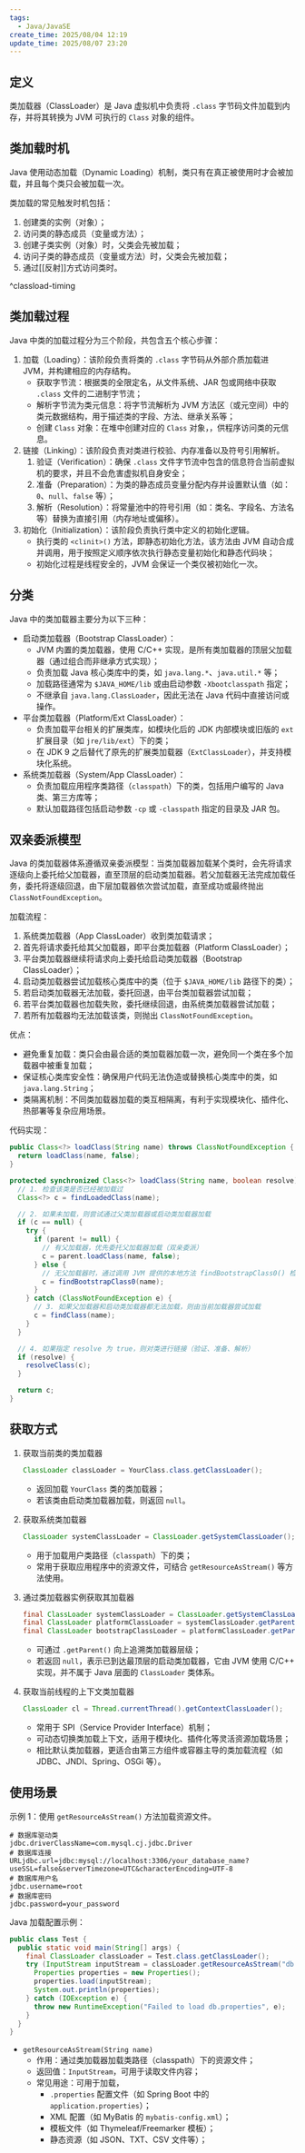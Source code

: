 ```yaml
---
tags:
  - Java/JavaSE
create_time: 2025/08/04 12:19
update_time: 2025/08/07 23:20
---
```


## 定义

类加载器（ClassLoader）是 Java 虚拟机中负责将 `.class` 字节码文件加载到内存，并将其转换为 JVM 可执行的 `Class` 对象的组件。

## 类加载时机

Java 使用动态加载（Dynamic Loading）机制，类只有在真正被使用时才会被加载，并且每个类只会被加载一次。

类加载的常见触发时机包括：
1. 创建类的实例（对象）；
2. 访问类的静态成员（变量或方法）；
3. 创建子类实例（对象）时，父类会先被加载；
4. 访问子类的静态成员（变量或方法）时，父类会先被加载；
5. 通过[[反射]]方式访问类时。

^classload-timing

## 类加载过程

Java 中类的加载过程分为三个阶段，共包含五个核心步骤：

1. 加载（Loading）：该阶段负责将类的 `.class` 字节码从外部介质加载进 JVM，并构建相应的内存结构。
	- 获取字节流：根据类的全限定名，从文件系统、JAR 包或网络中获取 `.class` 文件的二进制字节流；
	- 解析字节流为类元信息：将字节流解析为 JVM 方法区（或元空间）中的类元数据结构，用于描述类的字段、方法、继承关系等；
	- 创建 `Class` 对象：在堆中创建对应的 `Class` 对象，，供程序访问类的元信息。
2. 链接（Linking）：该阶段负责对类进行校验、内存准备以及符号引用解析。
	1. 验证（Verification）：确保 `.class` 文件字节流中包含的信息符合当前虚拟机的要求，并且不会危害虚拟机自身安全；
	2. 准备（Preparation）：为类的静态成员变量分配内存并设置默认值（如：`0`、`null`、`false` 等）；
	3. 解析（Resolution）：将常量池中的符号引用（如：类名、字段名、方法名等）替换为直接引用（内存地址或偏移）。
3. 初始化（Initialization）：该阶段负责执行类中定义的初始化逻辑。
	- 执行类的 `<clinit>()` 方法，即静态初始化方法，该方法由 JVM 自动合成并调用，用于按照定义顺序依次执行静态变量初始化和静态代码块；
	- 初始化过程是线程安全的，JVM 会保证一个类仅被初始化一次。

## 分类

Java 中的类加载器主要分为以下三种：
- 启动类加载器（Bootstrap ClassLoader）：
	- JVM 内置的类加载器，使用 C/C++ 实现，是所有类加载器的顶层父加载器（通过组合而非继承方式实现）；
	- 负责加载 Java 核心类库中的类，如 `java.lang.*`、`java.util.*` 等；
	- 加载路径通常为 `$JAVA_HOME/lib` 或由启动参数 `-Xbootclasspath` 指定；
	- 不继承自 `java.lang.ClassLoader`，因此无法在 Java 代码中直接访问或操作。
- 平台类加载器（Platform/Ext ClassLoader）：
	- 负责加载平台相关的扩展类库，如模块化后的 JDK 内部模块或旧版的 `ext` 扩展目录（如 `jre/lib/ext`）下的类；
	- 在 JDK 9 之后替代了原先的扩展类加载器（`ExtClassLoader`），并支持模块化系统。
- 系统类加载器（System/App ClassLoader）：
	- 负责加载应用程序类路径（`classpath`）下的类，包括用户编写的 Java 类、第三方库等；
	- 默认加载路径包括启动参数 `-cp` 或 `-classpath` 指定的目录及 JAR 包。

## 双亲委派模型

Java 的类加载器体系遵循双亲委派模型：当类加载器加载某个类时，会先将请求逐级向上委托给父加载器，直至顶层的启动类加载器。若父加载器无法完成加载任务，委托将逐级回退，由下层加载器依次尝试加载，直至成功或最终抛出 `ClassNotFoundException`。

加载流程：
1. 系统类加载器（App ClassLoader）收到类加载请求；
2. 首先将请求委托给其父加载器，即平台类加载器（Platform ClassLoader）；
3. 平台类加载器继续将请求向上委托给启动类加载器（Bootstrap ClassLoader）；
4. 启动类加载器尝试加载核心类库中的类（位于 `$JAVA_HOME/lib` 路径下的类）；
5. 若启动类加载器无法加载，委托回退，由平台类加载器尝试加载；
6. 若平台类加载器也加载失败，委托继续回退，由系统类加载器尝试加载；
7. 若所有加载器均无法加载该类，则抛出 `ClassNotFoundException`。

优点：
- 避免重复加载：类只会由最合适的类加载器加载一次，避免同一个类在多个加载器中被重复加载；
- 保证核心类库安全性：确保用户代码无法伪造或替换核心类库中的类，如 `java.lang.String`；
- 类隔离机制：不同类加载器加载的类互相隔离，有利于实现模块化、插件化、热部署等复杂应用场景。

代码实现：

```java
public Class<?> loadClass(String name) throws ClassNotFoundException {
  return loadClass(name, false);
}

protected synchronized Class<?> loadClass(String name, boolean resolve) throws ClassNotFoundException {
  // 1. 检查该类是否已经被加载过
  Class<?> c = findLoadedClass(name);

  // 2. 如果未加载，则尝试通过父类加载器或启动类加载器加载
  if (c == null) {
    try {
      if (parent != null) {
        // 有父加载器，优先委托父加载器加载（双亲委派）
        c = parent.loadClass(name, false);
      } else {
        // 无父加载器时，通过调用 JVM 提供的本地方法 findBootstrapClass0() 检查是否由启动类加载器加载该类
        c = findBootstrapClass0(name);
      }
    } catch (ClassNotFoundException e) {
      // 3. 如果父加载器和启动类加载器都无法加载，则由当前加载器尝试加载
      c = findClass(name);
    }
  }

  // 4. 如果指定 resolve 为 true，则对类进行链接（验证、准备、解析）
  if (resolve) {
    resolveClass(c);
  }

  return c;
}
```

## 获取方式

1. 获取当前类的类加载器

	```java
	ClassLoader classLoader = YourClass.class.getClassLoader();
	```

	- 返回加载 `YourClass` 类的类加载器；
	- 若该类由启动类加载器加载，则返回 `null`。

2. 获取系统类加载器

	```java
	ClassLoader systemClassLoader = ClassLoader.getSystemClassLoader();
	```

	- 用于加载用户类路径（`classpath`）下的类；
	- 常用于获取应用程序中的资源文件，可结合 `getResourceAsStream()` 等方法使用。

3. 通过类加载器实例获取其加载器

	```java
	final ClassLoader systemClassLoader = ClassLoader.getSystemClassLoader(); // jdk.internal.loader.ClassLoaders$AppClassLoader@63947c6b
	final ClassLoader platformClassLoader = systemClassLoader.getParent(); // jdk.internal.loader.ClassLoaders$PlatformClassLoader@5b6f7412
	final ClassLoader bootstrapClassLoader = platformClassLoader.getParent(); // null
	```

	- 可通过 `.getParent()` 向上追溯类加载器层级；
	- 若返回 `null`，表示已到达最顶层的启动类加载器，它由 JVM 使用 C/C++ 实现，并不属于 Java 层面的 `ClassLoader` 类体系。

4. 获取当前线程的上下文类加载器

	```java
	ClassLoader cl = Thread.currentThread().getContextClassLoader();
	```

	- 常用于 SPI（Service Provider Interface）机制；
	- 可动态切换类加载上下文，适用于模块化、插件化等灵活资源加载场景；
	- 相比默认类加载器，更适合由第三方组件或容器主导的类加载流程（如 JDBC、JNDI、Spring、OSGi 等）。

## 使用场景

示例 1：使用 `getResourceAsStream()` 方法加载资源文件。

```properties file:db.properties
# 数据库驱动类  
jdbc.driverClassName=com.mysql.cj.jdbc.Driver  
# 数据库连接 
URLjdbc.url=jdbc:mysql://localhost:3306/your_database_name?useSSL=false&serverTimezone=UTC&characterEncoding=UTF-8  
# 数据库用户名  
jdbc.username=root  
# 数据库密码  
jdbc.password=your_password
```

Java 加载配置示例：

```java
public class Test {  
  public static void main(String[] args) {  
    final ClassLoader classLoader = Test.class.getClassLoader();  
    try (InputStream inputStream = classLoader.getResourceAsStream("db.properties")) {  
      Properties properties = new Properties();  
      properties.load(inputStream);  
      System.out.println(properties);  
    } catch (IOException e) {  
      throw new RuntimeException("Failed to load db.properties", e);  
    }  
  }  
}
```

- `getResourceAsStream(String name)`
	- 作用：通过类加载器加载类路径（classpath）下的资源文件；
	- 返回值：`InputStream`，可用于读取文件内容；
	- 常见用途：可用于加载，
	    - `.properties` 配置文件（如 Spring Boot 中的 `application.properties`）；
	    - XML 配置（如 MyBatis 的 `mybatis-config.xml`）；
	    - 模板文件（如 Thymeleaf/Freemarker 模板）；
	    - 静态资源（如 JSON、TXT、CSV 文件等）；
